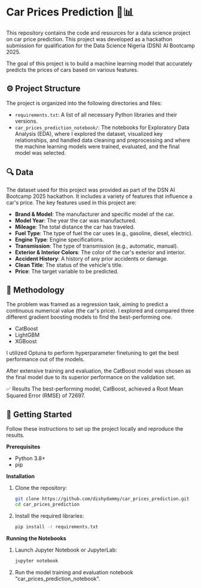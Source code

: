 # Car Prices Prediction 🚗📊
This repository contains the code and resources for a data science project on car price prediction. This project was developed as a hackathon submission for qualification for the Data Science Nigeria (DSN) AI Bootcamp 2025.

The goal of this project is to build a machine learning model that accurately predicts the prices of cars based on various features.


## ⚙️ Project Structure
The project is organized into the following directories and files:

- `requirements.txt`: A list of all necessary Python libraries and their versions.
- `car_prices_prediction_notebook/`: The notebooks for Exploratory Data Analysis (EDA), where I explored the dataset, visualized key relationships, and handled data cleaning and preprocessing and where the machine learning models were trained, evaluated, and the final model was selected.


## 🔍 Data
The dataset used for this project was provided as part of the DSN AI Bootcamp 2025 hackathon. It includes a variety of features that influence a car's price. The key features used in this project are:

- **Brand & Model**: The manufacturer and specific model of the car.
- **Model Year**: The year the car was manufactured.
- **Mileage**: The total distance the car has traveled.
- **Fuel Type**: The type of fuel the car uses (e.g., gasoline, diesel, electric).
- **Engine Type**: Engine specifications.
- **Transmission**: The type of transmission (e.g., automatic, manual).
- **Exterior & Interior Colors**: The color of the car's exterior and interior.
- **Accident History**: A history of any prior accidents or damage.
- **Clean Title**: The status of the vehicle's title.
- **Price**: The target variable to be predicted.


## 🧠 Methodology
The problem was framed as a regression task, aiming to predict a continuous numerical value (the car's price). I explored and compared three different gradient boosting models to find the best-performing one.

- CatBoost
- LightGBM
- XGBoost

I utilized Optuna to perform hyperparameter finetuning to get the best performance out of the models.

After extensive training and evaluation, the CatBoost model was chosen as the final model due to its superior performance on the validation set.

✅ Results
The best-performing model, CatBoost, achieved a Root Mean Squared Error (RMSE) of 72697.


## 🚀 Getting Started
Follow these instructions to set up the project locally and reproduce the results.

**Prerequisites**
- Python 3.8+
- pip

**Installation**
1. Clone the repository:
   ```bash
   git clone https://github.com/dishydammy/car_prices_prediction.git
   cd car_prices_prediction
   ```
2. Install the required libraries:
   ```bash
   pip install -r requirements.txt
   ```

**Running the Notebooks**
1. Launch Jupyter Notebook or JupyterLab:
   ```bash
   jupyter notebook
   ```
2. Run the model training and evaluation notebook "car_prices_prediction_notebook".